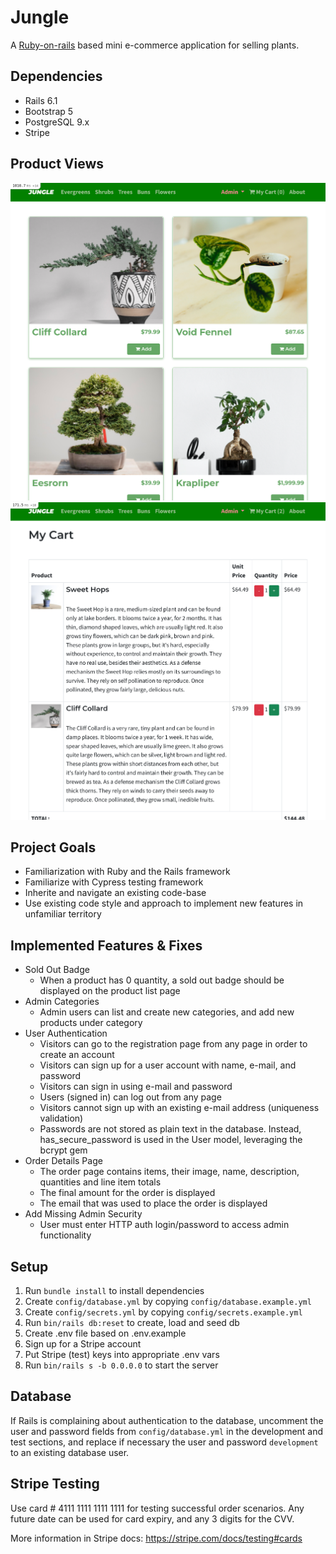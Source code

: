 # Jungle

A [Ruby-on-rails](https://rubyonrails.org/) based mini e-commerce application for selling plants.

## Dependencies

- Rails 6.1
- Bootstrap 5
- PostgreSQL 9.x
- Stripe

## Product Views
!["Home page"](https://github.com/double-slide/jungle-rails/blob/master/public/images/jungle_home_page.png?raw=true)
!["Cart page"](https://github.com/double-slide/jungle-rails/blob/master/public/images/jungle_cart_page.png?raw=true)


## Project Goals
- Familiarization with Ruby and the Rails framework
- Familiarize with Cypress testing framework
- Inherite and navigate an existing code-base
- Use existing code style and approach to implement new features in unfamiliar territory

## Implemented Features & Fixes
- Sold Out Badge
  - When a product has 0 quantity, a sold out badge should be displayed on the product list page
- Admin Categories
  - Admin users can list and create new categories, and add new products under category
- User Authentication
  - Visitors can go to the registration page from any page in order to create an account
  - Visitors can sign up for a user account with name, e-mail, and password
  - Visitors can sign in using e-mail and password
  - Users (signed in) can log out from any page
  - Visitors cannot sign up with an existing e-mail address (uniqueness validation)
  - Passwords are not stored as plain text in the database. Instead, has_secure_password is used in the User model, leveraging the bcrypt gem
- Order Details Page
  - The order page contains items, their image, name, description, quantities and line item totals
  - The final amount for the order is displayed
  - The email that was used to place the order is displayed
- Add Missing Admin Security
  - User must enter HTTP auth login/password to access admin functionality
  
## Setup

1. Run `bundle install` to install dependencies
2. Create `config/database.yml` by copying `config/database.example.yml`
3. Create `config/secrets.yml` by copying `config/secrets.example.yml`
4. Run `bin/rails db:reset` to create, load and seed db
5. Create .env file based on .env.example
6. Sign up for a Stripe account
7. Put Stripe (test) keys into appropriate .env vars
8. Run `bin/rails s -b 0.0.0.0` to start the server

## Database

If Rails is complaining about authentication to the database, uncomment the user and password fields from `config/database.yml` in the development and test sections, and replace if necessary the user and password `development` to an existing database user.

## Stripe Testing

Use card # 4111 1111 1111 1111 for testing successful order scenarios. Any future date can be used for card expiry, and any 3 digits for the CVV.

More information in Stripe docs: <https://stripe.com/docs/testing#cards>
